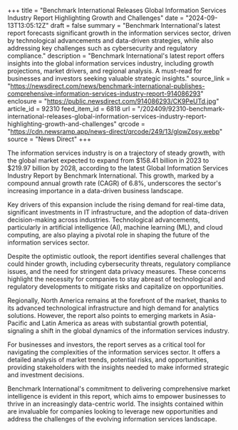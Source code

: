 +++
title = "Benchmark International Releases Global Information Services Industry Report Highlighting Growth and Challenges"
date = "2024-09-13T13:05:12Z"
draft = false
summary = "Benchmark International's latest report forecasts significant growth in the information services sector, driven by technological advancements and data-driven strategies, while also addressing key challenges such as cybersecurity and regulatory compliance."
description = "Benchmark International's latest report offers insights into the global information services industry, including growth projections, market drivers, and regional analysis. A must-read for businesses and investors seeking valuable strategic insights."
source_link = "https://newsdirect.com/news/benchmark-international-publishes-comprehensive-information-services-industry-report-914086293"
enclosure = "https://public.newsdirect.com/914086293/CK9PeUTd.jpg"
article_id = 92310
feed_item_id = 6818
url = "/202409/92310-benchmark-international-releases-global-information-services-industry-report-highlighting-growth-and-challenges"
qrcode = "https://cdn.newsramp.app/news-direct/qrcode/249/13/glowZpsy.webp"
source = "News Direct"
+++

<p>The information services industry is on a trajectory of steady growth, with the global market expected to expand from $158.41 billion in 2023 to $219.97 billion by 2028, according to the latest Global Information Services Industry Report by Benchmark International. This growth, marked by a compound annual growth rate (CAGR) of 6.8%, underscores the sector's increasing importance in a data-driven business landscape.</p><p>Key drivers of this expansion include the rising demand for real-time data, significant investments in IT infrastructure, and the adoption of data-driven decision-making across industries. Technological advancements, particularly in artificial intelligence (AI), machine learning (ML), and cloud computing, are also playing a pivotal role in shaping the future of the information services sector.</p><p>Despite the optimistic outlook, the report identifies several challenges that could hinder growth, including cybersecurity threats, regulatory compliance issues, and the need for stringent data privacy measures. These concerns highlight the necessity for companies to stay abreast of technological and regulatory developments to mitigate risks and capitalize on opportunities.</p><p>Regionally, North America remains at the forefront of the market, thanks to its advanced technological infrastructure and high demand for analytics solutions. However, the report also points to emerging markets in Asia-Pacific and Latin America as areas with substantial growth potential, signaling a shift in the global dynamics of the information services industry.</p><p>For businesses and investors, the report serves as a critical tool for navigating the complexities of the information services sector. It offers a detailed analysis of market trends, potential risks, and opportunities, providing stakeholders with the insights needed to make informed strategic and investment decisions.</p><p>Benchmark International's commitment to delivering comprehensive market intelligence is evident in this report, which aims to empower businesses to thrive in an increasingly data-centric world. The insights contained within are invaluable for companies looking to leverage new opportunities and address the challenges of the evolving information services landscape.</p>